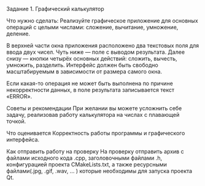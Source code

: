 Задание 1. Графический калькулятор

Что нужно сделать:
Реализуйте графическое приложение для основных операций с целыми числами: сложение, вычитание, умножение, деление.

В верхней части окна приложения расположено два текстовых поля для ввода двух чисел. Чуть ниже — поле с выводом результата.
Далее снизу — кнопки четырёх основных действий: сложить, вычесть, умножить, разделить.
Интерфейс должен быть свободно масштабируемым в зависимости от размера самого окна.

Если какая-то операция не может быть выполнена по причине некорректности данных, в поле результата записывается текст «ERROR».

Советы и рекомендации
При желании вы можете усложнить себе задачу, реализовав работу калькулятора на числах с плавающей точкой.

Что оценивается
Корректность работы программы и графического интерфейса.

Как отправить работу на проверку
На проверку отправить архив с файлами исходного кода .cpp, заголовочными файлами .h, конфигурацией проекта CMakeLists.txt,
а также ресурсными файлами(.jpg, .gif, .wav, … ) которые необходимы  для запуска проекта Qt.
